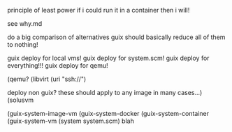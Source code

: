 principle of least power
if i could run it in a container then i will!


see why.md

do a big comparison of alternatives
guix should basically reduce all of them to nothing!

guix deploy for local vms!
guix deploy for system.scm!
guix deploy for everything!!!
guix deploy for qemu!


(qemu?
(libvirt
 (uri "ssh://")

deploy non guix? these should apply to any image in many cases...)
(solusvm

(guix-system-image-vm
(guix-system-docker
(guix-system-container
(guix-system-vm
 (system system.scm)
 blah
